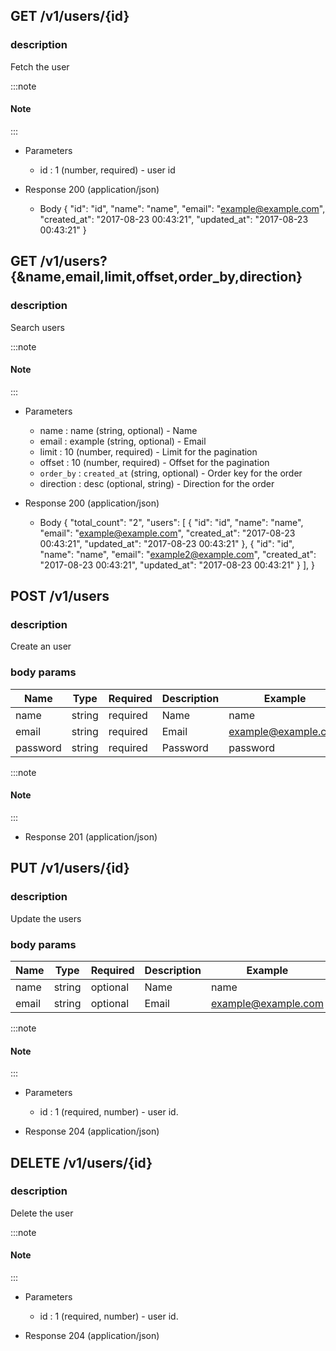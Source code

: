 ## GET /v1/users/{id}

### description
Fetch the user

:::note
#### Note
:::

+ Parameters
    + id : 1 (number, required) - user id

+ Response 200 (application/json)
    + Body
        {
            "id": "id",
            "name": "name",
            "email": "example@example.com",
            "created_at": "2017-08-23 00:43:21",
            "updated_at": "2017-08-23 00:43:21"
        }


## GET /v1/users?{&name,email,limit,offset,order_by,direction}

### description
Search users

:::note
#### Note
:::

+ Parameters
    + name : name (string, optional) - Name
    + email : example (string, optional) - Email
    + limit : 10 (number, required) - Limit for the pagination
    + offset : 10 (number, required) - Offset for the pagination
    + `order_by` : `created_at` (string, optional) - Order key for the order
    + direction : desc (optional, string) - Direction for the order

+ Response 200 (application/json)
    + Body
        {
            "total_count": "2",
            "users": [
                {
                    "id": "id",
                    "name": "name",
                    "email": "example@example.com",
                    "created_at": "2017-08-23 00:43:21",
                    "updated_at": "2017-08-23 00:43:21"
                },
                {
                    "id": "id",
                    "name": "name",
                    "email": "example2@example.com",
                    "created_at": "2017-08-23 00:43:21",
                    "updated_at": "2017-08-23 00:43:21"
                }
            ],
        }


## POST /v1/users

### description
Create an user

### body params
Name | Type | Required | Description | Example
--- | --- | --- | --- | ---
name | string | required | Name | name
email | string | required | Email | example@example.com
password | string | required | Password | password

:::note
#### Note
:::

+ Response 201 (application/json)


## PUT /v1/users/{id}

### description
Update the users

### body params
Name | Type | Required | Description | Example
--- | --- | --- | --- | ---
name | string | optional | Name | name
email | string | optional | Email | example@example.com

:::note
#### Note
:::

+ Parameters
    + id : 1 (required, number) - user id.

+ Response 204 (application/json)


## DELETE /v1/users/{id}

### description
Delete the user

:::note
#### Note
:::

+ Parameters
    + id : 1 (required, number) - user id.

+ Response 204 (application/json)
